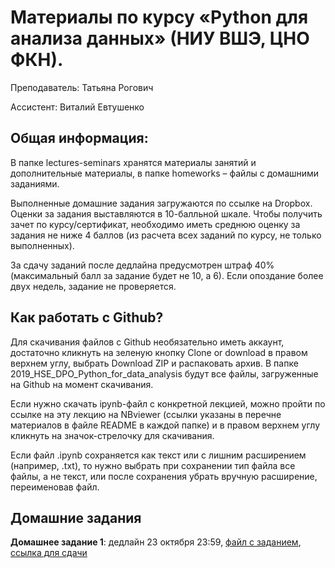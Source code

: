# Материалы по курсу «Python для анализа данных» (НИУ ВШЭ, ЦНО ФКН).

Преподаватель: Татьяна Рогович

Ассистент: Виталий Евтушенко

## Общая информация:
В папке lectures-seminars хранятся материалы занятий и дополнительные материалы, в папке homeworks – файлы с домашними заданиями.

Выполненные домашние задания загружаются по ссылке на Dropbox. Оценки за задания выставляются в 10-балльной шкале. Чтобы получить зачет по курсу/сертификат, необходимо иметь среднюю оценку за задания не ниже 4 баллов (из расчета всех заданий по курсу, не только выполненных).

За сдачу заданий после дедлайна предусмотрен штраф 40% (максимальный балл за задание будет не 10, а 6). Если опоздание более двух недель, задание не проверяется.

## Как работать с Github?
Для скачивания файлов с Github необязательно иметь аккаунт, достаточно кликнуть на зеленую кнопку Clone or download в правом верхнем углу, 
выбрать Download ZIP и распаковать архив. В папке 2019_HSE_DPO_Python_for_data_analysis будут все файлы, загруженные на Github на момент скачивания.

Если нужно скачать ipynb-файл с конкретной лекцией, можно пройти по ссылке на эту лекцию на NBviewer 
(ссылки указаны в перечне материалов в файле README в каждой папке) и в правом верхнем углу кликнуть на значок-стрелочку для скачивания.

Если файл .ipynb сохраняется как текст или с лишним расширением (например, .txt), то нужно выбрать при сохранении тип файла все файлы, 
а не текст, или после сохранения убрать вручную расширение, переименовав файл.

## Домашние задания
**Домашнее задание 1**: дедлайн 23 октября 23:59, [файл с заданием](https://nbviewer.jupyter.org/github/rogovich/2019_HSE_DPO_Python_for_data_analysis/blob/master/homeworks/HW1_231119/2019_HW1_NumPy_HSE_DPO.ipynb), [ссылка для сдачи](https://www.dropbox.com/request/yRePv11F1BJsiLzp8qk8)
